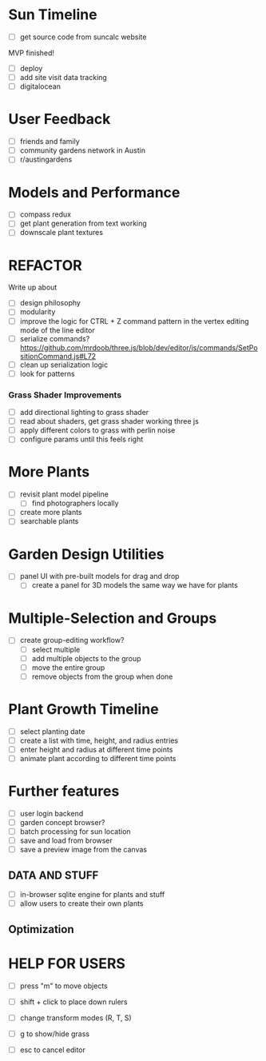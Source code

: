 # Sun Timeline
- [ ] get source code from suncalc website

MVP finished!
- [ ] deploy
- [ ] add site visit data tracking
- [ ] digitalocean

# User Feedback
- [ ] friends and family
- [ ] community gardens network in Austin
- [ ] r/austingardens

# Models and Performance
- [ ] compass redux
- [ ] get plant generation from text working
- [ ] downscale plant textures

# REFACTOR
Write up about 
- [ ] design philosophy
- [ ] modularity
- [ ] improve the logic for CTRL + Z command pattern in the vertex editing mode of the line editor
- [ ] serialize commands? https://github.com/mrdoob/three.js/blob/dev/editor/js/commands/SetPositionCommand.js#L72
- [ ] clean up serialization logic
- [ ] look for patterns

### Grass Shader Improvements
- [ ] add directional lighting to grass shader
- [ ] read about shaders, get grass shader working three js
- [ ] apply different colors to grass with perlin noise
- [ ] configure params until this feels right

# More Plants
- [ ] revisit plant model pipeline
    - [ ] find photographers locally
- [ ] create more plants
- [ ] searchable plants

# Garden Design Utilities
- [ ] panel UI with pre-built models for drag and drop
    - [ ] create a panel for 3D models the same way we have for plants

# Multiple-Selection and Groups
- [ ] create group-editing workflow?
    - [ ] select multiple
    - [ ] add multiple objects to the group
    - [ ] move the entire group
    - [ ] remove objects from the group when done

# Plant Growth Timeline
- [ ] select planting date
- [ ] create a list with time, height, and radius entries
- [ ] enter height and radius at different time points
- [ ] animate plant according to different time points

# Further features
- [ ] user login backend
- [ ] garden concept browser?
- [ ] batch processing for sun location
- [ ] save and load from browser
- [ ] save a preview image from the canvas

## DATA AND STUFF
- [ ] in-browser sqlite engine for plants and stuff
- [ ] allow users to create their own plants

## Optimization

# HELP FOR USERS
- [ ] press "m" to move objects
- [ ] shift + click to place down rulers
- [ ] change transform modes (R, T, S)
- [ ] g to show/hide grass
- [ ] esc to cancel editor

